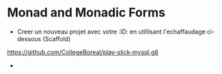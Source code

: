 # Monad and Monadic Forms


* Creer un nouveau projet avec votre :ID: en utillisant l'echaffaudage ci-dessous (Scaffold)

https://github.com/CollegeBoreal/play-slick-mysql.g8

* 


